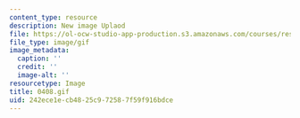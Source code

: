 ```yaml
---
content_type: resource
description: New image Uplaod
file: https://ol-ocw-studio-app-production.s3.amazonaws.com/courses/res-21g-01-kana-spring-2010/242ece1ecb4825c972587f59f916bdce_0408.gif
file_type: image/gif
image_metadata:
  caption: ''
  credit: ''
  image-alt: ''
resourcetype: Image
title: 0408.gif
uid: 242ece1e-cb48-25c9-7258-7f59f916bdce
---
```

